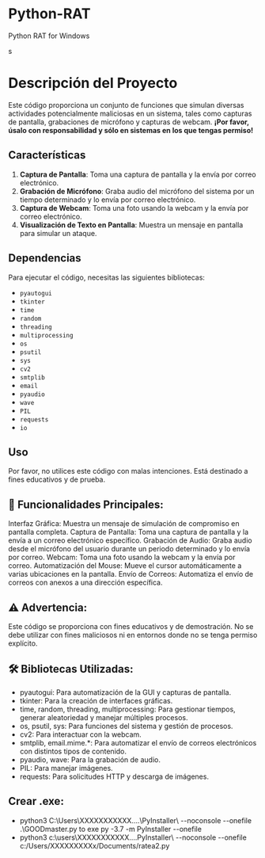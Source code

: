 # Python-RAT
Python RAT for Windows

s

# Descripción del Proyecto

Este código proporciona un conjunto de funciones que simulan diversas actividades potencialmente maliciosas en un sistema, tales como capturas de pantalla, grabaciones de micrófono y capturas de webcam. **¡Por favor, úsalo con responsabilidad y sólo en sistemas en los que tengas permiso!**

## Características

1. **Captura de Pantalla**: Toma una captura de pantalla y la envía por correo electrónico.
2. **Grabación de Micrófono**: Graba audio del micrófono del sistema por un tiempo determinado y lo envía por correo electrónico.
3. **Captura de Webcam**: Toma una foto usando la webcam y la envía por correo electrónico.
4. **Visualización de Texto en Pantalla**: Muestra un mensaje en pantalla para simular un ataque.

## Dependencias

Para ejecutar el código, necesitas las siguientes bibliotecas:

- `pyautogui`
- `tkinter`
- `time`
- `random`
- `threading`
- `multiprocessing`
- `os`
- `psutil`
- `sys`
- `cv2`
- `smtplib`
- `email`
- `pyaudio`
- `wave`
- `PIL`
- `requests`
- `io`

## Uso

Por favor, no utilices este código con malas intenciones. Está destinado a fines educativos y de prueba.





## 📌 Funcionalidades Principales:

Interfaz Gráfica: Muestra un mensaje de simulación de compromiso en pantalla completa.
Captura de Pantalla: Toma una captura de pantalla y la envía a un correo electrónico específico.
Grabación de Audio: Graba audio desde el micrófono del usuario durante un periodo determinado y lo envía por correo.
Webcam: Toma una foto usando la webcam y la envía por correo.
Automatización del Mouse: Mueve el cursor automáticamente a varias ubicaciones en la pantalla.
Envío de Correos: Automatiza el envío de correos con anexos a una dirección específica.

## ⚠️ Advertencia:

Este código se proporciona con fines educativos y de demostración. No se debe utilizar con fines maliciosos ni en entornos donde no se tenga permiso explícito.

## 🛠️ Bibliotecas Utilizadas:

- pyautogui: Para automatización de la GUI y capturas de pantalla.
- tkinter: Para la creación de interfaces gráficas.
- time, random, threading, multiprocessing: Para gestionar tiempos, generar aleatoriedad y manejar múltiples procesos.
- os, psutil, sys: Para funciones del sistema y gestión de procesos.
- cv2: Para interactuar con la webcam.
- smtplib, email.mime.*: Para automatizar el envío de correos electrónicos con distintos tipos de contenido.
- pyaudio, wave: Para la grabación de audio.
- PIL: Para manejar imágenes.
- requests: Para solicitudes HTTP y descarga de imágenes.


## Crear .exe:

 - python3 C:\Users\XXXXXXXXXXX\....\PyInstaller\ --noconsole --onefile .\GOODmaster.py
 to exe py -3.7 -m PyInstaller --onefile 
 - python3 c:\users\XXXXXXXXXXX\....PyInstaller\ --noconsole --onefile c:/Users/XXXXXXXXXx/Documents/ratea2.py

